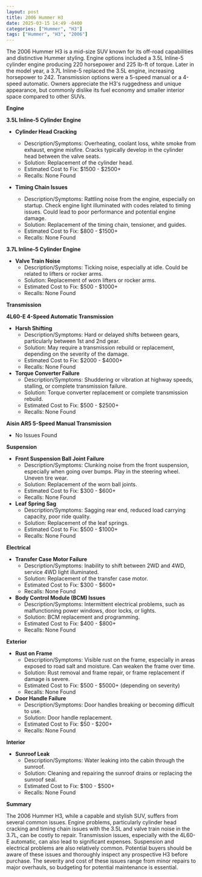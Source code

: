 ```yaml
---
layout: post
title: 2006 Hummer H3
date: 2025-03-15 14:49 -0400
categories: ["Hummer", "H3"]
tags: ["Hummer", "H3", "2006"]
---
```

The 2006 Hummer H3 is a mid-size SUV known for its off-road capabilities and distinctive Hummer styling. Engine options included a 3.5L Inline-5 cylinder engine producing 220 horsepower and 225 lb-ft of torque. Later in the model year, a 3.7L Inline-5 replaced the 3.5L engine, increasing horsepower to 242. Transmission options were a 5-speed manual or a 4-speed automatic. Owners appreciate the H3's ruggedness and unique appearance, but commonly dislike its fuel economy and smaller interior space compared to other SUVs.

**Engine**

**3.5L Inline-5 Cylinder Engine**

*   **Cylinder Head Cracking**
    *   Description/Symptoms: Overheating, coolant loss, white smoke from exhaust, engine misfire. Cracks typically develop in the cylinder head between the valve seats.
    *   Solution: Replacement of the cylinder head.
    *   Estimated Cost to Fix: $1500 - $2500+
    *   Recalls: None Found

*   **Timing Chain Issues**
    *   Description/Symptoms: Rattling noise from the engine, especially on startup. Check engine light illuminated with codes related to timing issues. Could lead to poor performance and potential engine damage.
    *   Solution: Replacement of the timing chain, tensioner, and guides.
    *   Estimated Cost to Fix: $800 - $1500+
    *   Recalls: None Found

**3.7L Inline-5 Cylinder Engine**

*   **Valve Train Noise**
    *   Description/Symptoms: Ticking noise, especially at idle. Could be related to lifters or rocker arms.
    *   Solution: Replacement of worn lifters or rocker arms.
    *   Estimated Cost to Fix: $500 - $1000+
    *   Recalls: None Found

**Transmission**

**4L60-E 4-Speed Automatic Transmission**

*   **Harsh Shifting**
    *   Description/Symptoms: Hard or delayed shifts between gears, particularly between 1st and 2nd gear.
    *   Solution: May require a transmission rebuild or replacement, depending on the severity of the damage.
    *   Estimated Cost to Fix: $2000 - $4000+
    *   Recalls: None Found
*   **Torque Converter Failure**
    *   Description/Symptoms: Shuddering or vibration at highway speeds, stalling, or complete transmission failure.
    *   Solution: Torque converter replacement or complete transmission rebuild.
    *   Estimated Cost to Fix: $500 - $2500+
    *   Recalls: None Found

**Aisin AR5 5-Speed Manual Transmission**
* No Issues Found

**Suspension**

*   **Front Suspension Ball Joint Failure**
    *   Description/Symptoms: Clunking noise from the front suspension, especially when going over bumps. Play in the steering wheel. Uneven tire wear.
    *   Solution: Replacement of the worn ball joints.
    *   Estimated Cost to Fix: $300 - $600+
    *   Recalls: None Found
*   **Leaf Spring Sag**
    *   Description/Symptoms: Sagging rear end, reduced load carrying capacity, poor ride quality.
    *   Solution: Replacement of the leaf springs.
    *   Estimated Cost to Fix: $500 - $1000+
    *   Recalls: None Found

**Electrical**

*   **Transfer Case Motor Failure**
    *   Description/Symptoms: Inability to shift between 2WD and 4WD, service 4WD light illuminated.
    *   Solution: Replacement of the transfer case motor.
    *   Estimated Cost to Fix: $300 - $600+
    *   Recalls: None Found
*   **Body Control Module (BCM) Issues**
    *   Description/Symptoms: Intermittent electrical problems, such as malfunctioning power windows, door locks, or lights.
    *   Solution: BCM replacement and programming.
    *   Estimated Cost to Fix: $400 - $800+
    *   Recalls: None Found

**Exterior**

*   **Rust on Frame**
    *   Description/Symptoms: Visible rust on the frame, especially in areas exposed to road salt and moisture. Can weaken the frame over time.
    *   Solution: Rust removal and frame repair, or frame replacement if damage is severe.
    *   Estimated Cost to Fix: $500 - $5000+ (depending on severity)
    *   Recalls: None Found
*   **Door Handle Failure**
    *   Description/Symptoms: Door handles breaking or becoming difficult to use.
    *   Solution: Door handle replacement.
    *   Estimated Cost to Fix: $50 - $200+
    *   Recalls: None Found

**Interior**

*   **Sunroof Leak**
    *   Description/Symptoms: Water leaking into the cabin through the sunroof.
    *   Solution: Cleaning and repairing the sunroof drains or replacing the sunroof seal.
    *   Estimated Cost to Fix: $100 - $500+
    *   Recalls: None Found

**Summary**

The 2006 Hummer H3, while a capable and stylish SUV, suffers from several common issues. Engine problems, particularly cylinder head cracking and timing chain issues with the 3.5L and valve train noise in the 3.7L, can be costly to repair. Transmission issues, especially with the 4L60-E automatic, can also lead to significant expenses. Suspension and electrical problems are also relatively common. Potential buyers should be aware of these issues and thoroughly inspect any prospective H3 before purchase. The severity and cost of these issues range from minor repairs to major overhauls, so budgeting for potential maintenance is essential.

